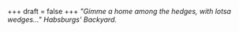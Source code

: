 
+++
draft = false
+++
_"Gimme a home among the hedges, with lotsa wedges..." Habsburgs' Backyard._
